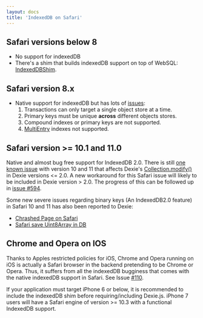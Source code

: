 ```yaml
---
layout: docs
title: 'IndexedDB on Safari'
---
```


## Safari versions below 8

* No support for indexedDB
* There's a shim that builds indexedDB support on top of WebSQL: [IndexedDBShim](https://github.com/axemclion/IndexedDBShim).

## Safari version 8.x

* Native support for indexedDB but has lots of [issues](http://www.raymondcamden.com/2014/09/25/IndexedDB-on-iOS-8-Broken-Bad):
  1. Transactions can only target a single object store at a time.
  2. Primary keys must be unique **across** different objects stores.
  3. Compound indexes or primary keys are not supported.
  4. [MultiEntry](/docs/MultiEntry-Index) indexes not supported.

## Safari version >= 10.1 and 11.0

Native and almost bug free support for IndexedDB 2.0. There is still [one known issue](https://bugs.webkit.org/show_bug.cgi?id=178380) with version 10 and 11 that affects Dexie's [Collection.modify()](/docs/Collection/Collection.modify()) in Dexie versions <= 2.0. A new workaround for this Safari issue will likely to be included in Dexie version > 2.0. The progress of this can be followed up in [issue #594](https://github.com/dfahlander/Dexie.js/issues/594).

Some new severe issues regarding binary keys (An IndexedDB2.0 feature) in Safari 10 and 11 has also been reported to Dexie:

* [Chrashed Page on Safari](https://github.com/dfahlander/Dexie.js/issues/668)
* [Safari save Uint8Array in DB](https://github.com/dfahlander/Dexie.js/issues/656)


## Chrome and Opera on IOS

Thanks to Apples restricted policies for iOS, Chrome and Opera running on iOS is actually a Safari browser in the backend pretending to be Chrome or Opera. Thus, it suffers from all the indexedDB bugginess that comes with the native indexedDB support in Safari. See Issue [#110](https://github.com/dfahlander/Dexie.js/issues/110).

If your application must target iPhone 6 or below, it is recommended to include the indexedDB shim before requiring/including Dexie.js. iPhone 7 users will have a Safari engine of version >= 10.3 with a functional IndexedDB support.
